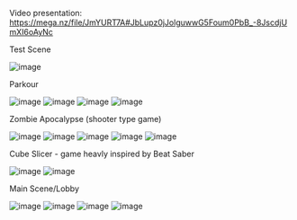 Video presentation: https://mega.nz/file/JmYURT7A#JbLupz0jJolguwwG5Foum0PbB_-8JscdjUmXI6oAyNc

Test Scene

![image](https://github.com/xMelaa/VR-game-Master-project/assets/62288662/56048b17-b2e3-451a-a9e7-e87e62351f88)

Parkour

![image](https://github.com/xMelaa/VR-game-Master-project/assets/62288662/41d154db-2db4-4ae3-995a-2dec28fe831f)
![image](https://github.com/xMelaa/VR-game-Master-project/assets/62288662/11cd607a-5626-478b-b4f6-a75d2c1ed542)
![image](https://github.com/xMelaa/VR-game-Master-project/assets/62288662/b7105de4-9b6f-4ea7-82f2-7951613cfac0)
![image](https://github.com/xMelaa/VR-game-Master-project/assets/62288662/c25fd413-eb10-4c90-a9dd-c4f46f88cd77)

Zombie Apocalypse (shooter type game)

![image](https://github.com/xMelaa/VR-game-Master-project/assets/62288662/6a94bc8c-c43f-4f96-838f-25454a660a50)
![image](https://github.com/xMelaa/VR-game-Master-project/assets/62288662/1ea347dd-7485-4fee-b9a5-2eb87ed3ddbd)
![image](https://github.com/xMelaa/VR-game-Master-project/assets/62288662/1c96f8b2-4cd0-4d0c-8af9-b9ccd2a0441f) ![image](https://github.com/xMelaa/VR-game-Master-project/assets/62288662/835eb6f6-e63d-4fbf-b78a-0983db261ca9)
![image](https://github.com/xMelaa/VR-game-Master-project/assets/62288662/8ba741fa-5e71-4b9c-9642-e82df0bd6b43)

Cube Slicer - game heavly inspired by Beat Saber

![image](https://github.com/xMelaa/VR-game-Master-project/assets/62288662/9b9593bf-46c4-4ec4-b53b-2a99922d9b06)
![image](https://github.com/xMelaa/VR-game-Master-project/assets/62288662/9d03665a-4d22-45c1-8714-012df44dce99)

Main Scene/Lobby

![image](https://github.com/xMelaa/VR-game-Master-project/assets/62288662/3f88933b-0899-4fad-ad6f-3d41c8aef201)
![image](https://github.com/xMelaa/VR-game-Master-project/assets/62288662/c1ded9f4-0ee5-4350-9f7b-b3cce09d7249)
![image](https://github.com/xMelaa/VR-game-Master-project/assets/62288662/a0b8d457-afe5-4f4d-9b64-21e68e9d64b4)
![image](https://github.com/xMelaa/VR-game-Master-project/assets/62288662/ece994d9-068e-4ac7-9041-7a95464d431e)







